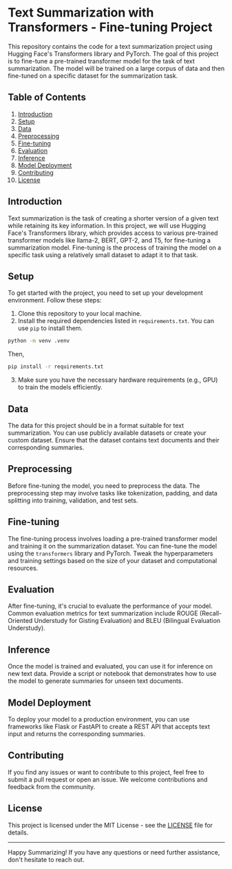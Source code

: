 # Text Summarization with Transformers - Fine-tuning Project

This repository contains the code for a text summarization project using Hugging Face's Transformers library and PyTorch. The goal of this project is to fine-tune a pre-trained transformer model for the task of text summarization. The model will be trained on a large corpus of data and then fine-tuned on a specific dataset for the summarization task.

## Table of Contents

1. [Introduction](#introduction)
2. [Setup](#setup)
3. [Data](#data)
4. [Preprocessing](#preprocessing)
5. [Fine-tuning](#fine-tuning)
6. [Evaluation](#evaluation)
7. [Inference](#inference)
8. [Model Deployment](#model-deployment)
9. [Contributing](#contributing)
10. [License](#license)

## Introduction

Text summarization is the task of creating a shorter version of a given text while retaining its key information. In this project, we will use Hugging Face's Transformers library, which provides access to various pre-trained transformer models like llama-2, BERT, GPT-2, and T5, for fine-tuning a summarization model. Fine-tuning is the process of training the model on a specific task using a relatively small dataset to adapt it to that task.

## Setup

To get started with the project, you need to set up your development environment. Follow these steps:

1. Clone this repository to your local machine.
2. Install the required dependencies listed in `requirements.txt`. You can use `pip` to install them.

```bash
python -m venv .venv
```
Then,

```bash
pip install -r requirements.txt
```

3. Make sure you have the necessary hardware requirements (e.g., GPU) to train the models efficiently.

## Data

The data for this project should be in a format suitable for text summarization. You can use publicly available datasets or create your custom dataset. Ensure that the dataset contains text documents and their corresponding summaries.

## Preprocessing

Before fine-tuning the model, you need to preprocess the data. The preprocessing step may involve tasks like tokenization, padding, and data splitting into training, validation, and test sets.

## Fine-tuning

The fine-tuning process involves loading a pre-trained transformer model and training it on the summarization dataset. You can fine-tune the model using the `transformers` library and PyTorch. Tweak the hyperparameters and training settings based on the size of your dataset and computational resources.

## Evaluation

After fine-tuning, it's crucial to evaluate the performance of your model. Common evaluation metrics for text summarization include ROUGE (Recall-Oriented Understudy for Gisting Evaluation) and BLEU (Bilingual Evaluation Understudy).

## Inference

Once the model is trained and evaluated, you can use it for inference on new text data. Provide a script or notebook that demonstrates how to use the model to generate summaries for unseen text documents.

## Model Deployment

To deploy your model to a production environment, you can use frameworks like Flask or FastAPI to create a REST API that accepts text input and returns the corresponding summaries.

## Contributing

If you find any issues or want to contribute to this project, feel free to submit a pull request or open an issue. We welcome contributions and feedback from the community.

## License

This project is licensed under the MIT License - see the [LICENSE](LICENSE) file for details.

---

Happy Summarizing! If you have any questions or need further assistance, don't hesitate to reach out.
